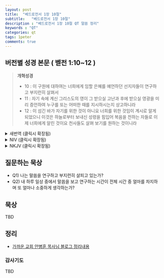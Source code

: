 ```yaml
---
layout: post
title:  "베드로전서 1장 10절"
subtitle:   "베드로전서 1장 10절"
description : "베드로전서 1장 10절 QT 말씀 정리"
keywords : "QT"
categories: qt
tags: 1peter
comments: true
---
```


## 버전별 성경 본문 ( 벧전 1:10~12 )
> **개혁성경**
> 
>* 10 : 이 구원에 대하여는 너희에게 임할 은혜를 예언하던 선지자들이 연구하고 부지런히 살펴서
>* 11 : 자기 속에 계신 그리스도의 영이 그 받으실 고난과 후에 받으실 영광을 미리 증언하여 누구를 또는 어떠한 때를 지시하시는지 상고하니라
>* 12 : 이 섬긴 바가 자기를 위한 것이 아니요 너희를 위한 것임이 계시로 알게 되었으니 이것은 하늘로부터 보내신 성령을 힘입어 복음을 전하는 자들로 이제 너희에게 알린 것이요 천사들도 살펴 보기를 원하는 것이니라

<details>
<summary> 새번역 (클릭시 확장됨)</summary>
<div markdown="1">

>* 10 : 예언자들은 이 구원을 자세히 살피고 연구하였습니다. 그들은 여러분이 받을 은혜를 예언하였습니다.
>* 11 : 누구에게 또는 어느 때에 이런 일이 일어날 것인지를 그들이 연구할 때에, 그들 안에 계신 그리스도의 영이 그리스도에게 닥칠 고난과 그 뒤에 올 영광을 미리 증언하여 드러내 주셨습니다.
>* 12 : 예언자들은 자기들이 섬긴 그 일들이, 자기들을 위한 것이 아니라 여러분을 위한 것임을 계시로 알게 되었습니다. 그 일들은 하늘로부터 보내주신 성령을 힘입어서 여러분에게 복음을 전한 사람들이 이제 여러분에게 선포한 것입니다. 그 일들은 천사들도 보고 싶어하는 것입니다.
</div>
</details>

<details>
<summary> NIV (클릭시 확장됨)</summary>
<div markdown="1">

>* 10 : Concerning this salvation, the prophets, who spoke of the grace that was to come to you, searched intently and with the greatest care,
>* 11 : trying to find out the time and circumstances to which the Spirit of Christ in them was pointing when he predicted the sufferings of the Messiah and the glories that would follow. 
>* 12 : It was revealed to them that they were not serving themselves but you, when they spoke of the things that have now been told you by those who have preached the gospel to you by the Holy Spirit sent from heaven. Even angels long to look into these things.
</div>
</details>

<details>
<summary> NKJV (클릭시 확장됨)</summary>
<div markdown="1">

>* 10 : Of this salvation the prophets have inquired and searched carefully, who prophesied of the grace that would come to you,
>* 11 : searching what, or what manner of time, the Spirit of Christ who was in them was indicating when He testified beforehand the sufferings of Christ and the glories that would follow.
>* 12 : To them it was revealed that, not to themselves, but to us they were ministering the things which now have been reported to you through those who have preached the gospel to you by the Holy Spirit sent from heaven—things which angels desire to look into.
</div>
</details>

## 질문하는 묵상

* Q1) 나는 말씀을 연구하고 부지런히 살피고 있는가?
* Q2) 내 하루 일상 중에서 말씀을 보고 연구하는 시간이 전체 시간 중 얼마를 차지하며 또 얼마나 소중하게 생각하는가?

## 묵상

TBD


## 정리
* [가까운 교회 안병훈 목사님 블로그 정리내용](https://blog.naver.com/tolerance2018/)

### 감사기도

TBD